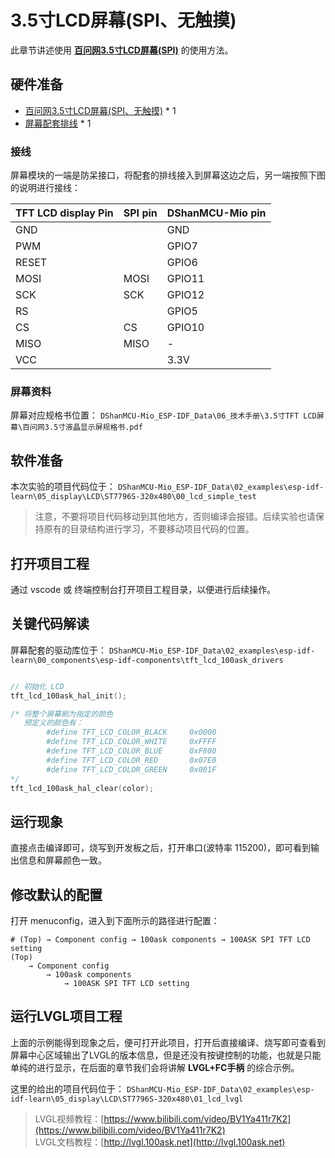 
# 3.5寸LCD屏幕(SPI、无触摸)

此章节讲述使用 **[百问网3.5寸LCD屏幕(SPI)](https://item.taobao.com/item.htm?id=683875901407)** 的使用方法。

## 硬件准备

- [百问网3.5寸LCD屏幕(SPI、无触摸)](https://item.taobao.com/item.htm?id=683875901407)    * 1
- [屏幕配套排线](https://item.taobao.com/item.htm?id=683875901407)  * 1

### 接线

屏幕模块的一端是防呆接口，将配套的排线接入到屏幕这边之后，另一端按照下图的说明进行接线：

TFT LCD display Pin      | SPI pin | DShanMCU-Mio pin     
-------------------------|---------|----------------------
 GND                     |         | GND                  
 PWM                     |         | GPIO7                
 RESET                   |         | GPIO6                
 MOSI                    | MOSI    | GPIO11               
 SCK                     | SCK     | GPIO12               
 RS                      |         | GPIO5                
 CS                      | CS      | GPIO10               
 MISO                    | MISO    | -                    
 VCC                     |         | 3.3V                 


### 屏幕资料

屏幕对应规格书位置： `DShanMCU-Mio_ESP-IDF_Data\06_技术手册\3.5寸TFT LCD屏幕\百问网3.5寸液晶显示屏规格书.pdf`


## 软件准备

本次实验的项目代码位于： `DShanMCU-Mio_ESP-IDF_Data\02_examples\esp-idf-learn\05_display\LCD\ST7796S-320x480\00_lcd_simple_test` 

> 注意，不要将项目代码移动到其他地方，否则编译会报错。后续实验也请保持原有的目录结构进行学习，不要移动项目代码的位置。


## 打开项目工程

通过 vscode 或 终端控制台打开项目工程目录，以便进行后续操作。

## 关键代码解读

屏幕配套的驱动库位于： `DShanMCU-Mio_ESP-IDF_Data\02_examples\esp-idf-learn\00_components\esp-idf-components\tft_lcd_100ask_drivers`

```c

// 初始化 LCD
tft_lcd_100ask_hal_init();

/* 将整个屏幕刷为指定的颜色
   预定义的颜色有：
        #define TFT_LCD_COLOR_BLACK     0x0000
        #define TFT_LCD_COLOR_WHITE     0xFFFF
        #define TFT_LCD_COLOR_BLUE      0xF800
        #define TFT_LCD_COLOR_RED       0x07E0
        #define TFT_LCD_COLOR_GREEN     0x001F
*/
tft_lcd_100ask_hal_clear(color);

```

## 运行现象

直接点击编译即可，烧写到开发板之后，打开串口(波特率 115200)，即可看到输出信息和屏幕颜色一致。

## 修改默认的配置

打开 menuconfig，进入到下面所示的路径进行配置：

```shell
# (Top) → Component config → 100ask components → 100ASK SPI TFT LCD setting      
(Top)
    → Component config
        → 100ask components
            → 100ASK SPI TFT LCD setting      
```

## 运行LVGL项目工程

上面的示例能得到现象之后，便可打开此项目，打开后直接编译、烧写即可查看到屏幕中心区域输出了LVGL的版本信息，但是还没有按键控制的功能，也就是只能单纯的进行显示，在后面的章节我们会将讲解 **LVGL+FC手柄** 的综合示例。

这里的给出的项目代码位于： `DShanMCU-Mio_ESP-IDF_Data\02_examples\esp-idf-learn\05_display\LCD\ST7796S-320x480\01_lcd_lvgl` 


> LVGL视频教程：[https://www.bilibili.com/video/BV1Ya411r7K2](https://www.bilibili.com/video/BV1Ya411r7K2) <br />LVGL文档教程：[http://lvgl.100ask.net](http://lvgl.100ask.net)
